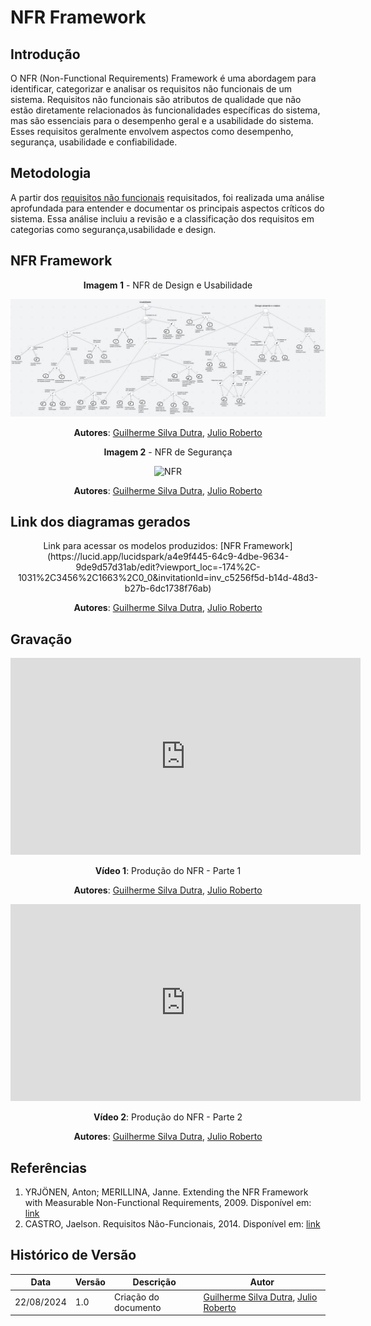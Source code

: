 # NFR Framework

## Introdução

O NFR (Non-Functional Requirements) Framework é uma abordagem para identificar, categorizar e analisar os requisitos não funcionais de um sistema. Requisitos não funcionais são atributos de qualidade que não estão diretamente relacionados às funcionalidades específicas do sistema, mas são essenciais para o desempenho geral e a usabilidade do sistema. Esses requisitos geralmente envolvem aspectos como desempenho, segurança, usabilidade e confiabilidade.

## Metodologia

A partir dos [requisitos não funcionais](../Elicitacao/priorizacao/priorizados.md#tabela-03-resultado-da-priorizacao) requisitados, foi realizada uma análise aprofundada para entender e documentar os principais aspectos críticos do sistema. Essa análise incluiu a revisão e a classificação dos requisitos em categorias como segurança,usabilidade e design.

## NFR Framework

<center>

**Imagem 1** - NFR de Design e Usabilidade  

![NFR](../assets/images/NFR-Design-Usabilidade.jpeg)

**Autores**: [Guilherme Silva Dutra](https://github.com/GuiDutra21), [Julio Roberto](https://github.com/JulioR2022)

</center>

<center>

**Imagem 2** - NFR de Segurança 

![NFR](../assets/images/NFR-Segurança.jpeg)

**Autores**: [Guilherme Silva Dutra](https://github.com/GuiDutra21), [Julio Roberto](https://github.com/JulioR2022)

</center>

## **Link dos diagramas gerados**  

<center>
Link para acessar os modelos produzidos:  [NFR Framework](https://lucid.app/lucidspark/a4e9f445-64c9-4dbe-9634-9de9d57d31ab/edit?viewport_loc=-174%2C-1031%2C3456%2C1663%2C0_0&invitationId=inv_c5256f5d-b14d-48d3-b27b-6dc1738f76ab)

**Autores**: [Guilherme Silva Dutra](https://github.com/GuiDutra21), [Julio Roberto](https://github.com/JulioR2022)
</center>



## Gravação

<center>

<iframe width="560" height="315" src="https://www.youtube.com/embed/1wAFdv0ipVI?si=euaEeEUZri7I4Ja0" title="YouTube video player" frameborder="0" allow="accelerometer; autoplay; clipboard-write; encrypted-media; gyroscope; picture-in-picture; web-share" referrerpolicy="strict-origin-when-cross-origin" allowfullscreen></iframe>

**Vídeo 1**: Produção do NFR - Parte 1

**Autores**: [Guilherme Silva Dutra](https://github.com/GuiDutra21), [Julio Roberto](https://github.com/JulioR2022)

</center>

<center>

<iframe width="560" height="315" src="https://www.youtube.com/embed/QbFVbtuYoOo?si=Vfiw2qkz8qEfYsYs" title="YouTube video player" frameborder="0" allow="accelerometer; autoplay; clipboard-write; encrypted-media; gyroscope; picture-in-picture; web-share" referrerpolicy="strict-origin-when-cross-origin" allowfullscreen></iframe>

**Vídeo 2**: Produção do NFR - Parte 2

**Autores**: [Guilherme Silva Dutra](https://github.com/GuiDutra21), [Julio Roberto](https://github.com/JulioR2022)

</center>

## Referências

1. YRJÖNEN, Anton; MERILLINA, Janne. Extending the NFR Framework with Measurable Non-Functional Requirements, 2009. Disponível em:
[link](https://ceur-ws.org/Vol-553/paper2.pdf)
2. CASTRO, Jaelson. Requisitos Não-Funcionais, 2014. Disponível em: 
[link](https://www.cin.ufpe.br/~if716/arquivos20152/experimentoBruno/Aula2/Aula2-Parte2-NFR%20Framework.pdf)

## Histórico de Versão

<center>

| Data | Versão | Descrição | Autor |
| ---- | ------ | --------- | ----- |
| 22/08/2024 | 1.0 | Criação do documento | [Guilherme Silva Dutra](https://github.com/GuiDutra21), [Julio Roberto](https://github.com/JulioR2022)  |

</center>